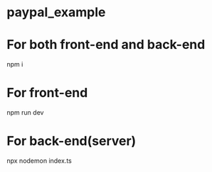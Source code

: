 # paypal_example

# For both front-end and back-end
npm i

# For front-end
npm run dev

# For back-end(server)
npx nodemon index.ts
